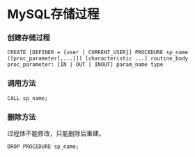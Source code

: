 MySQL存储过程
=============
### 创建存储过程

    CREATE [DEFINER = {user | CURRENT_USER}] PROCEDURE sp_name ([proc_parameter[,...]]) [characteristic ...] routine_body
    proc_parameter: [IN | OUT | INOUT] param_name type

### 调用方法

    CALL sp_name;

### 删除方法
过程体不能修改，只能删除后重建。

    DROP PROCEDURE sp_name;

